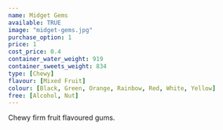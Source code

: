 ```yaml
---
name: Midget Gems
available: TRUE
image: "midget-gems.jpg"
purchase_option: 1
price: 1
cost_price: 0.4
container_water_weight: 919
container_sweets_weight: 834
type: [Chewy]
flavour: [Mixed Fruit]
colour: [Black, Green, Orange, Rainbow, Red, White, Yellow]
free: [Alcohol, Nut]
---
```

Chewy firm fruit flavoured gums.